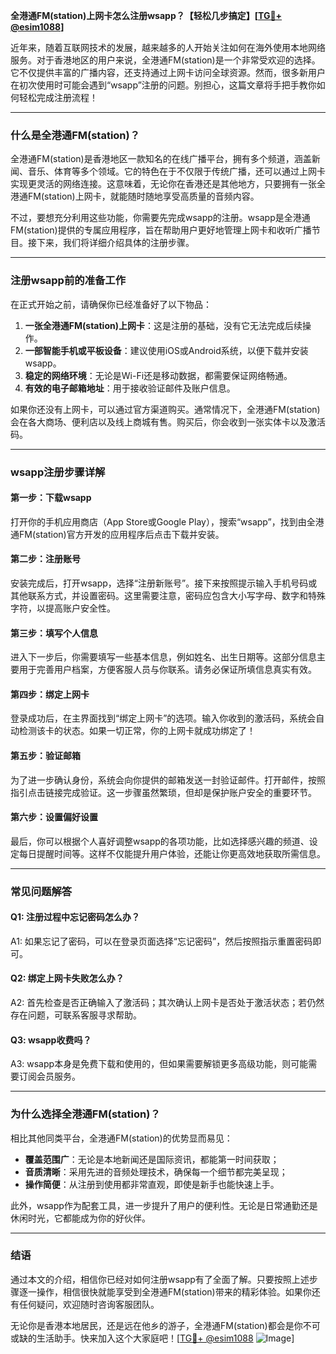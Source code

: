 **全港通FM(station)上网卡怎么注册wsapp？【轻松几步搞定】[[TG💪+ @esim1088](https://t.me/s/esim1088)]**

近年来，随着互联网技术的发展，越来越多的人开始关注如何在海外使用本地网络服务。对于香港地区的用户来说，全港通FM(station)是一个非常受欢迎的选择。它不仅提供丰富的广播内容，还支持通过上网卡访问全球资源。然而，很多新用户在初次使用时可能会遇到“wsapp”注册的问题。别担心，这篇文章将手把手教你如何轻松完成注册流程！

---

### **什么是全港通FM(station)？**

全港通FM(station)是香港地区一款知名的在线广播平台，拥有多个频道，涵盖新闻、音乐、体育等多个领域。它的特色在于不仅限于传统广播，还可以通过上网卡实现更灵活的网络连接。这意味着，无论你在香港还是其他地方，只要拥有一张全港通FM(station)上网卡，就能随时随地享受高质量的音频内容。

不过，要想充分利用这些功能，你需要先完成wsapp的注册。wsapp是全港通FM(station)提供的专属应用程序，旨在帮助用户更好地管理上网卡和收听广播节目。接下来，我们将详细介绍具体的注册步骤。

---

### **注册wsapp前的准备工作**

在正式开始之前，请确保你已经准备好了以下物品：

1. **一张全港通FM(station)上网卡**：这是注册的基础，没有它无法完成后续操作。
2. **一部智能手机或平板设备**：建议使用iOS或Android系统，以便下载并安装wsapp。
3. **稳定的网络环境**：无论是Wi-Fi还是移动数据，都需要保证网络畅通。
4. **有效的电子邮箱地址**：用于接收验证邮件及账户信息。

如果你还没有上网卡，可以通过官方渠道购买。通常情况下，全港通FM(station)会在各大商场、便利店以及线上商城有售。购买后，你会收到一张实体卡以及激活码。

---

### **wsapp注册步骤详解**

#### **第一步：下载wsapp**
打开你的手机应用商店（App Store或Google Play），搜索“wsapp”，找到由全港通FM(station)官方开发的应用程序后点击下载并安装。

#### **第二步：注册账号**
安装完成后，打开wsapp，选择“注册新账号”。接下来按照提示输入手机号码或其他联系方式，并设置密码。这里需要注意，密码应包含大小写字母、数字和特殊字符，以提高账户安全性。

#### **第三步：填写个人信息**
进入下一步后，你需要填写一些基本信息，例如姓名、出生日期等。这部分信息主要用于完善用户档案，方便客服人员与你联系。请务必保证所填信息真实有效。

#### **第四步：绑定上网卡**
登录成功后，在主界面找到“绑定上网卡”的选项。输入你收到的激活码，系统会自动检测该卡的状态。如果一切正常，你的上网卡就成功绑定了！

#### **第五步：验证邮箱**
为了进一步确认身份，系统会向你提供的邮箱发送一封验证邮件。打开邮件，按照指引点击链接完成验证。这一步骤虽然繁琐，但却是保护账户安全的重要环节。

#### **第六步：设置偏好设置**
最后，你可以根据个人喜好调整wsapp的各项功能，比如选择感兴趣的频道、设定每日提醒时间等。这样不仅能提升用户体验，还能让你更高效地获取所需信息。

---

### **常见问题解答**

#### Q1: 注册过程中忘记密码怎么办？
A1: 如果忘记了密码，可以在登录页面选择“忘记密码”，然后按照指示重置密码即可。

#### Q2: 绑定上网卡失败怎么办？
A2: 首先检查是否正确输入了激活码；其次确认上网卡是否处于激活状态；若仍然存在问题，可联系客服寻求帮助。

#### Q3: wsapp收费吗？
A3: wsapp本身是免费下载和使用的，但如果需要解锁更多高级功能，则可能需要订阅会员服务。

---

### **为什么选择全港通FM(station)？**

相比其他同类平台，全港通FM(station)的优势显而易见：
- **覆盖范围广**：无论是本地新闻还是国际资讯，都能第一时间获取；
- **音质清晰**：采用先进的音频处理技术，确保每一个细节都完美呈现；
- **操作简便**：从注册到使用都非常直观，即使是新手也能快速上手。

此外，wsapp作为配套工具，进一步提升了用户的便利性。无论是日常通勤还是休闲时光，它都能成为你的好伙伴。

---

### **结语**

通过本文的介绍，相信你已经对如何注册wsapp有了全面了解。只要按照上述步骤逐一操作，相信很快就能享受到全港通FM(station)带来的精彩体验。如果你还有任何疑问，欢迎随时咨询客服团队。

无论你是香港本地居民，还是远在他乡的游子，全港通FM(station)都会是你不可或缺的生活助手。快来加入这个大家庭吧！[[TG💪+ @esim1088](https://t.me/s/esim1088) ![Image](https://i.postimg.cc/4NQfJmqS/Snipaste-2025-05-13-00-14-12.png)]